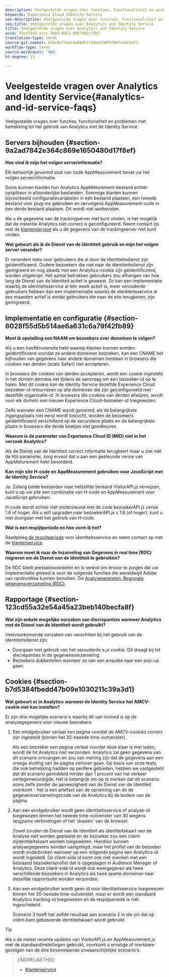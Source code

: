 ```yaml
---
description: Veelgestelde vragen over functies, functionaliteit en problemen met betrekking tot het gebruik van Analytics met de Experience Cloud Identity Service.
keywords: Experience Cloud Identity Service
seo-description: Veelgestelde vragen over functies, functionaliteit en problemen met betrekking tot het gebruik van Analytics met de Identity Service.
seo-title: Veelgestelde vragen over Analytics and Identity Service
title: Veelgestelde vragen over Analytics and Identity Service
uuid: 35ed79a9-eccc-4b54-8451-606f091c73b7
translation-type: tm+mt
source-git-commit: d2bc0e7fedc4e48d51f5dad158f9f8bfcb0cb4f3
workflow-type: tm+mt
source-wordcount: '989'
ht-degree: 1%

---
```



# Veelgestelde vragen over Analytics and Identity Service{#analytics-and-id-service-faqs}

Veelgestelde vragen over functies, functionaliteit en problemen met betrekking tot het gebruik van Analytics met de Identity Service.

## Servers bijhouden {#section-9a2ad7842e364c869e1650480d17f8ef}

**Hoe vind ik mijn het volgen serverinformatie?**

Elk behoorlijk gevormd stuk van code AppMeasurement bevat uw het volgen serverinformatie.

Soms kunnen klanten hun Analytics AppMeturement-bestand echter opsplitsen in afzonderlijke bestanden. Sommige klanten kunnen bijvoorbeeld configuratievariabelen in één bestand plaatsen, een tweede bestand voor plug-ins gebruiken en vervolgens AppMeasurement-code in een derde bestand plaatsen. Dit wordt niet aanbevolen.

Als u de gegevens van de trackingserver niet kunt vinden, is het mogelijk dat de instantie Analytics niet correct is geconfigureerd. Neem contact op met de [klantenservice](https://helpx.adobe.com/marketing-cloud/contact-support.html) als u de gegevens van de trackingserver niet kunt vinden.

**Wat gebeurt als ik de Dienst van de Identiteit gebruik en mijn het volgen server verander?**

Er verandert niets voor gebruikers die al door de identiteitsdienst zijn geïdentificeerd. Oudere bezoekers die niet naar de identiteitsdienst zijn gemigreerd en nog steeds met een Analytics-cookie zijn geïdentificeerd, worden uitgeknipt. Het aantal betrokken gebruikers zou afhangen van hoe lang de Dienst van de Identiteit actief is geweest. Zo kan een implementatie waarbij de identiteitsservice al één week actief is, meer verouderde gebruikers hebben dan een implementatie waarbij de identiteitsservice al zes maanden actief is omdat gebruikers die naar de site terugkeren, zijn gemigreerd.

## Implementatie en configuratie {#section-6028f55d5b514ae6a631c6a79f42fb89}

**Moet ik opstelling een NAAM om bezoekers over domeinen te volgen?**

Als u een hoofdinvoersite hebt waarop klanten kunnen worden geïdentificeerd voordat ze andere domeinen bezoeken, kan een CNAME het bijhouden van gegevens naar andere domeinen toestaan in browsers die cookies van derden (zoals Safari) niet accepteren.

In browsers die cookies van derden accepteren, wordt een cookie ingesteld in het domein [](https://docs.adobe.com/content/help/en/audience-manager/user-guide/reference/demdex-calls.html) demdex.net tijdens de aanvraag om een bezoeker-id op te halen. Met dit cookie kan de Identity Service dezelfde Experience Cloud bezoeker-id retourneren op alle domeinen die zijn geconfigureerd met dezelfde organisatie-id. In browsers die cookies van derden afwijzen, wordt voor elk domein een nieuwe Experience Cloud-bezoeker-id toegewezen.

Zelfs wanneer een CNAME wordt gevormd, als de belangrijkste ingangsplaats niet eerst wordt bezocht, worden de bezoekers geïdentificeerd verschillend op de secundaire plaats en de belangrijkste plaats in browsers die derde koekjes niet goedkeuren.

**Waarom is de parameter van Experience Cloud ID (MID) niet in het verzoek Analytics?**

Als de Dienst van de Identiteit correct informatie terugkeert maar u ziet niet de `MID` parameter, zorg ervoor dat u aan een gesteunde versie van AppMeturement hebt bevorderd.

**Kan mijn site H-code en AppMeasurement gebruiken voor JavaScript met de Identity Service?**

Ja. Zolang beide bestanden naar hetzelfde bestand VisitorAPI.js verwijzen, kunt u op uw site een combinatie van H-code en AppMeasurement voor JavaScript gebruiken.

H-code wordt echter niet ondersteund met de code bezoekerAPI.js versie 1.6 of hoger. Als u wilt upgraden naar bezoekerAPI.js v 1.6 (of hoger), kunt u niet doorgaan met het gebruik van H-code.

**Wat is een respijtperiode en hoe vorm ik het?**

Raadpleeg [de respijtperiode](../reference/analytics-reference/grace-period.md) voor identiteitsservice en neem contact op met de [klantenservice](https://helpx.adobe.com/marketing-cloud/contact-support.html).

**Waarom moet ik naar de Inzameling van Gegevens in real time (RDC) migreren om de Dienst van de Identiteit te gebruiken?**

De RDC biedt prestatievoordelen en is vereist om ervoor te zorgen dat uw implementatie gereed is voor de volgende functies die wereldwijd Adobe van randnotities kunnen benutten. Zie [Analysevereisten: Regionale gegevensverzameling (RDC)](../reference/requirements.md#section-7d04bb013bc84a25bae3b148bc0ca25f).

## Rapportage {#section-123cd55a32e54a45a23beb140becfa8f}

**Wat zijn enkele mogelijke oorzaken van discrepanties wanneer Analytics met de Dienst van de Identiteit wordt gebruikt?**

Veelvoorkomende oorzaken van verschillen bij het gebruik van de identiteitsdienst zijn:

* Doorgaan met gebruik van het verouderde s_vi cookie. Dit draagt bij tot discrepanties in de gegevensverzameling.
* Bezoekers dubbeltellen wanneer ze van een enquête naar een pop-up gaan.

## Cookies {#section-b7d5384fbedd47b09e1030211c39a3d1}

**Wat gebeurt er in Analytics wanneer de Identity Service het AMCV-cookie niet kan instellen?**

Er zijn drie mogelijke scenario&#39;s waarbij dit van invloed is op de analysegegevens voor nieuwe bezoekers:

1. Een eindgebruiker verlaat een pagina voordat de AMCV-cookies correct zijn ingesteld (binnen het 30-tweede time-outvenster).

   Als een bezoeker een pagina verlaat voordat deze klaar is met laden, wordt de hit Analytics niet verzonden. Analytics zal geen gegevens van dit scenario ontvangen en zou van mening zijn dat de gegevens aan een vroege sluiting van de pagina verloren gaan. Op basis van onze tests, die ook betrekking hadden op perifere gebieden, hebben we vastgesteld dat dit scenario gemiddeld minder dan 1 procent van het verkeer vertegenwoordigde. Het is belangrijk om op te merken dat dit scenario soms zelfs zonder de aanwezigheid van de Dienst van de Identiteit voorkomt - het is een artefact van de opneming van de de gegevensverzamelingscode van de Analytics bij de bodem van de pagina.

1. Aan een eindgebruiker wordt geen identiteitsservice of analyse-id toegewezen binnen het tweede time-outvenster van 30 wegens langzame verbindingen of het &#39;draaien&#39; van de browser.

   Zowel zouden de Dienst van de Identiteit als identiteitskaart van de Analyse niet worden geplaatst en de bezoeker zou een cliënt-zijidentiteitskaart worden toegewezen. Hierdoor kunnen analysegegevens worden vastgelegd, maar het profiel van de bezoeker wordt onderbroken wanneer op een volgende pagina een Analytics-id wordt ingesteld. De client-side id komt ook niet overeen met een bestaand bezoekersprofiel dat is opgeslagen in Audience Manager of Analytics. Deze client-side id wordt ook weergegeven als twee verschillende bezoekers in Analytics als twee aparte domeinen naar dezelfde rapportsuite worden verzonden.

1. Aan een eindgebruiker wordt geen id voor Identiteitsservice toegewezen binnen het 30-tweede time-outvenster, maar er wordt een standaard Analytics tracking-id toegewezen en de respijtperiode is niet ingeschakeld.

   Scenario 3 heeft het zelfde resultaat aan scenario 2 in die zin dat op cliënt-kant gebaseerde identiteitskaart wordt gebruikt.

>[!TIP]
>
>Als u de meest recente updates van VisitorAPI.js en AppMeasurement.js met de standaardinstellingen gebruikt, voorkomt u ernstige of merkbare gevolgen van de drie bovenstaande onwaarschijnlijke scenario&#39;s.

>[!MORELIKETHIS]
>
>* [Klantenservice](https://helpx.adobe.com/marketing-cloud/contact-support.html)

